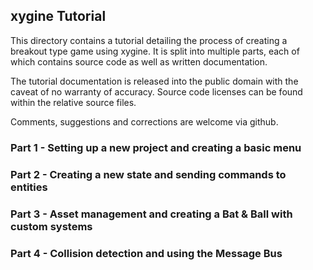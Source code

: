 xygine Tutorial
---------------

This directory contains a tutorial detailing the process of
creating a breakout type game using xygine. It is split into
multiple parts, each of which contains source code as well
as written documentation.

The tutorial documentation is released into the public domain
with the caveat of no warranty of accuracy. Source code licenses
can be found within the relative source files.

Comments, suggestions and corrections are welcome via github.

### Part 1 - Setting up a new project and creating a basic menu
### Part 2 - Creating a new state and sending commands to entities
### Part 3 - Asset management and creating a Bat & Ball with custom systems
### Part 4 - Collision detection and using the Message Bus

